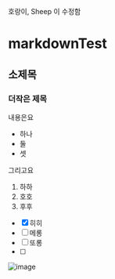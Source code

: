 호랑이, Sheep 이 수정함

# markdownTest
## 소제목
### 더작은 제목

내용은요
 - 하나
 - 둘
 - 셋

그리고요
1. 하하
2. 호호
3. 후후

- [x] 히히
- [ ]  메롱
- [ ]  또롱
- [ ]  

![image](https://github.com/user-attachments/assets/ac1ec025-9ee1-48fa-965d-e35ba6804d9e)
